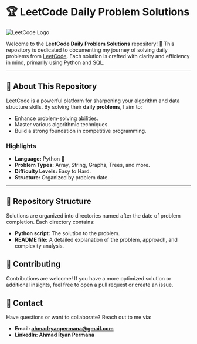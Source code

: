 # 🏆 LeetCode Daily Problem Solutions

![LeetCode Logo](https://upload.wikimedia.org/wikipedia/commons/1/19/LeetCode_logo_black.png)

Welcome to the **LeetCode Daily Problem Solutions** repository! 🚀 This repository is dedicated to documenting my journey of solving daily problems from [LeetCode](https://leetcode.com). Each solution is crafted with clarity and efficiency in mind, primarily using Python and SQL.

---

## 🌟 About This Repository

LeetCode is a powerful platform for sharpening your algorithm and data structure skills. By solving their **daily problems**, I aim to:
- Enhance problem-solving abilities.
- Master various algorithmic techniques.
- Build a strong foundation in competitive programming.

### Highlights
- **Language:** Python 🐍
- **Problem Types:** Array, String, Graphs, Trees, and more.
- **Difficulty Levels:** Easy to Hard.
- **Structure:** Organized by problem date.

---

## 📂 Repository Structure

Solutions are organized into directories named after the date of problem completion. Each directory contains:
- **Python script:** The solution to the problem.
- **README file:** A detailed explanation of the problem, approach, and complexity analysis.

## 🤝 Contributing
Contributions are welcome! If you have a more optimized solution or additional insights, feel free to open a pull request or create an issue.

## 📧 Contact
Have questions or want to collaborate? Reach out to me via:

- **Email: ahmadryanpermana@gmail.com**
- **LinkedIn: Ahmad Ryan Permana**
